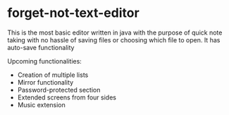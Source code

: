# forget-not-text-editor

This is the most basic editor written in java with the purpose of quick note taking with no hassle of saving files or choosing which file to open.
It has auto-save functionality


Upcoming functionalities:

* Creation of multiple lists
* Mirror functionality
* Password-protected section
* Extended screens from four sides
* Music extension
